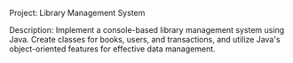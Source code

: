 Project: Library Management System

Description: Implement a console-based library management system using Java. Create classes for books, users, and transactions, and utilize Java's object-oriented features for effective data management.